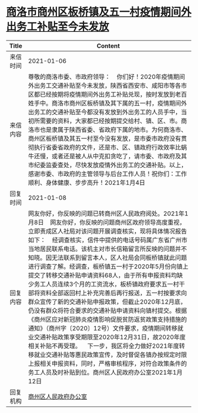 # <a href="http://www.shangluo.gov.cn/zmhd/ldxxxx.jsp?urltype=leadermail.LeaderMailContentUrl&wbtreeid=1112&leadermailid=6780">商洛市商州区板桥镇及五一村疫情期间外出务工补贴至今未发放</a>
|Title|Content|
|:---:|---|
|来信时间|2021-01-06|
|来信内容|尊敬的商洛市委、市政府领导：    你们好！2020年疫情期间外出务工交通补贴至今未发放，陕西省西安市、咸阳市等各市区都已经按期将疫情期间外出务工补贴兑现，按时发放到老百姓手中。商洛市商州区板桥镇及其下属的五一村，疫情期间外出务工的交通补贴至今都没有发放到外出务工的人员手中，当初所需要的资料，大家都已经按期提交给村、镇、区、市。商洛市也是隶属于陕西省委、省政府下属的地市。为何商洛市、商州区板桥镇及其五一村至今没有发放，是市委市政府没有贯彻执行省委省政府的文件，还是市、区、镇政府行政效率比蜗牛还慢，或者还是被人从中克扣贪吃了，请市委、市政府及其市纪委监委查处，尽快发放疫情外出务工的交通补贴。以上，感谢市委、市政府的主管领导与后台工作人员！祝你们：工作顺利、身体健康、步步高升！2021年1月4日|
|回复时间|2021-01-08|
|回复内容|网友你好，你反映的问题已转商州区人民政府阅处。2021年1月8日    网友你好，你反映的问题商州区政府领导高度重视，立即责成区人社局对该问题开展调查核实，现将具体情况报告如下：    经调查核实，信件中提供的电话号码属广东省广州市当地居民联系电话。该机主对市长信箱留言所反映的问题并不知晓。因无法联系到留言本人，区人社局会同板桥镇就此问题进行调查了解。经调查，板桥镇五一村于2020年5月份向镇上提交了转移交通补贴申请资料68人，由于所有申报资料均缺少务工人员连续3个月的工资流水，板桥镇政府要求五一村干部将资料全部返回村上补充完善后再行报送，五一村按要求向群众宣传了新的交通补贴申报政策，但截止2020年12月底，仍没有群众将符合要求的交通补贴申请资料向镇村提交。根据《商州区应对新冠肺炎疫情影响促脱贫防返贫政策支持措施的通知》（商州字〔2020〕12号）文件要求，疫情期间转移就业交通补贴政策享受期限至2020年12月31日，故2020年度相关补贴不再受理。    下一步，我区将全力做好2021年度转移就业交通补贴等惠民政策宣传，及时督促各镇办按规定时限上报相关申报资料，同时，严格审核程序，对符合政策条件的务工人员及时补贴到位。商州区人民政府办公室2021年1月12日|
|回复机构|<a href="../../categories/agencies/商州区人民政府办公室.md">商州区人民政府办公室</a>|